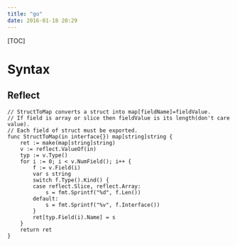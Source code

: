 ```yaml
---
title: "go"
date: 2016-01-18 20:29
---
```


[TOC][]()

# Syntax

## Reflect

    // StructToMap converts a struct into map[fieldName]=fieldValue.
    // If field is array or slice then fieldValue is its length(don't care value).
    // Each field of struct must be exported.
    func StructToMap(in interface{}) map[string]string {
        ret := make(map[string]string)
        v := reflect.ValueOf(in)
        typ := v.Type()
        for i := 0; i < v.NumField(); i++ {
            f := v.Field(i)
            var s string
            switch f.Type().Kind() {
            case reflect.Slice, reflect.Array:
                s = fmt.Sprintf("%d", f.Len())
            default:
                s = fmt.Sprintf("%v", f.Interface())
            }
            ret[typ.Field(i).Name] = s
        }
        return ret
    }

